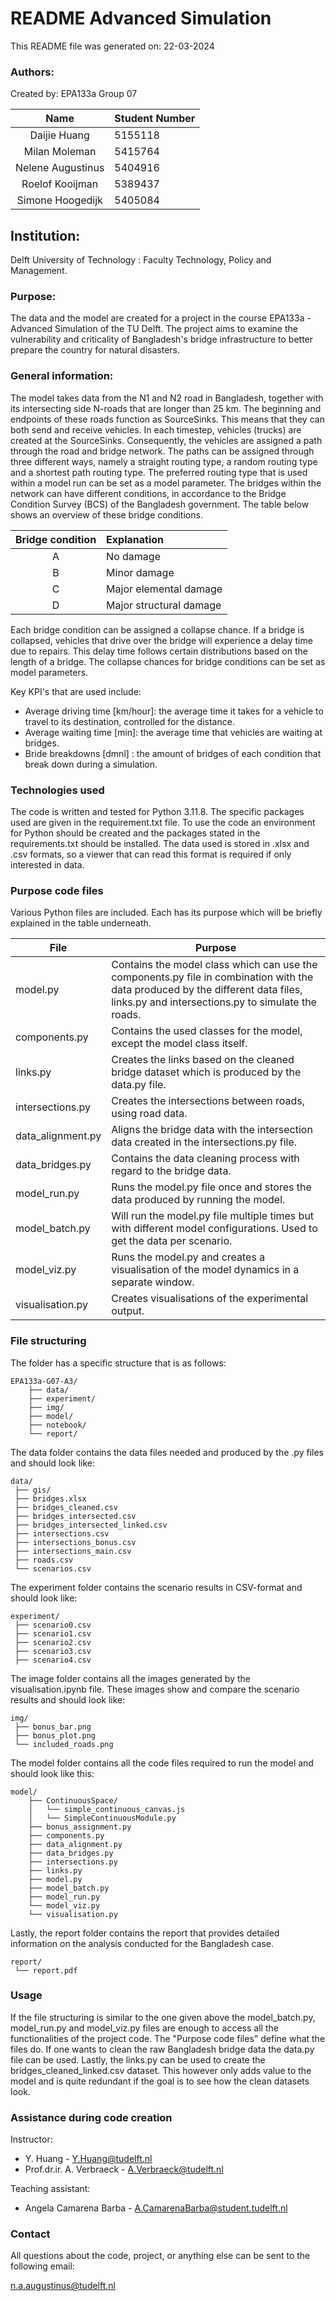 
# README Advanced Simulation

This README file was generated on: 22-03-2024

### Authors:
Created by: EPA133a Group 07

|        Name         | Student Number |
|:-------------------:|:---------------|
|    Daijie Huang     | 5155118        |
|    Milan Moleman    | 5415764        |
|  Nelene Augustinus  | 5404916        |
|   Roelof Kooijman   | 5389437        |
| Simone Hoogedijk    | 5405084        |

## Institution:

Delft University of Technology : Faculty Technology, Policy and Management.

### Purpose:

The data and the model are created for a project in the course EPA133a - Advanced Simulation of the TU Delft. 
The project aims to examine the vulnerability and criticality of Bangladesh's bridge infrastructure to better prepare the country for natural disasters. 

### General information:

The model takes data from the N1 and N2 road in Bangladesh, together with its intersecting side N-roads that are longer than 25 km. 
The beginning and endpoints of these roads function as SourceSinks. This means that they can both send and receive vehicles. 
In each timestep, vehicles (trucks) are created at the SourceSinks. Consequently, the vehicles are assigned a path through the road and bridge network. 
The paths can be assigned through three different ways, namely a straight routing type, a random routing type and a shortest path routing type.  The preferred routing type that is used within a model run can be set as a model parameter.
The bridges within the network can have different conditions, in accordance to the Bridge Condition Survey (BCS) of the Bangladesh government. The table below shows an overview of these bridge conditions. 

| Bridge condition | Explanation                  |
|:----------------:|:-----------------------------|
|        A         | No damage                    |
|        B         | Minor damage                 |
|        C         | Major elemental damage       |
|        D         | Major structural damage      |

Each bridge condition can be assigned a collapse chance. If a bridge is collapsed, vehicles that drive over the bridge will experience a delay time due to repairs. This delay time follows certain distributions based on the length of a bridge. 
The collapse chances for bridge conditions can be set as model parameters. 

Key KPI's that are used include: 
- Average driving time [km/hour]: the average time it takes for a vehicle to travel to its destination, controlled for the distance.
- Average waiting time [min]: the average time that vehicles are waiting at bridges. 
- Bride breakdowns [dmnl] : the amount of bridges of each condition that break down during a simulation. 

### Technologies used

The code is written and tested for Python 3.11.8. The specific packages used are given in the requirement.txt file. To use the code an environment for Python should be created and the packages stated in the requirements.txt should be installed. The data used is stored in .xlsx and .csv formats, so a viewer that can read this format is required if only interested in data.

### Purpose code files

Various Python files are included. Each has its purpose which will be briefly explained in the table underneath.

| File             | Purpose                                                                                                                                                                                |
|------------------|----------------------------------------------------------------------------------------------------------------------------------------------------------------------------------------|
| model.py         | Contains the model class which can use the components.py file in combination with the data produced by the different data files,  links.py and intersections.py to simulate the roads. |
| components.py    | Contains the used classes for the model, except the model class itself.                                                                                                                |
| links.py         | Creates the links based on the cleaned bridge dataset which is produced by the data.py file.                                                                                           |
| intersections.py | Creates the intersections between roads, using road data.                                                                                                                              |
| data_alignment.py | Aligns the bridge data with the intersection data created in the intersections.py file.                                                                                                |
| data_bridges.py  | Contains the data cleaning process with regard to the bridge data.                                                                                                                     |
| model_run.py     | Runs the model.py file once and stores the data produced by running the model.                                                                                                         |
| model_batch.py   | Will run the model.py file multiple times but with different model configurations. Used to get the data per scenario.                                                                  |
| model_viz.py     | Runs the model.py and creates a visualisation of the model dynamics in a separate window.                                                                                              |
| visualisation.py | Creates visualisations of the experimental output.                                                                                                                                     |

### File structuring
The folder has a specific structure that is as follows:

    EPA133a-G07-A3/
        ├── data/
        ├── experiment/
        ├── img/
        ├── model/
        ├── notebook/
        └── report/

The data folder contains the data files needed and produced by the .py files and should look like:

    data/
     ├── gis/
     ├── bridges.xlsx
     ├── bridges_cleaned.csv
     ├── bridges_intersected.csv
     ├── bridges_intersected_linked.csv
     ├── intersections.csv
     ├── intersections_bonus.csv
     ├── intersections_main.csv
     ├── roads.csv
     └── scenarios.csv

The experiment folder contains the scenario results in CSV-format and should look like:

    experiment/
     ├── scenario0.csv
     ├── scenario1.csv
     ├── scenario2.csv
     ├── scenario3.csv
     ├── scenario4.csv
     

The image folder contains all the images generated by the visualisation.ipynb file. These images show and compare the scenario results and should look like: 

    img/
     ├── bonus_bar.png
     ├── bonus_plot.png
     └── included_roads.png

The model folder contains all the code files required to run the model and should look like this:

    model/
        ├── ContinuousSpace/
        │   └── simple_continuous_canvas.js
        │   └── SimpleContinuousModule.py
        ├── bonus_assignment.py
        ├── components.py
        ├── data_alignment.py
        ├── data_bridges.py
        ├── intersections.py
        ├── links.py
        ├── model.py
        ├── model_batch.py
        ├── model_run.py
        └── model_viz.py
        └── visualisation.py

Lastly, the report folder contains the report that provides detailed information on the analysis conducted for the Bangladesh case. 

    report/
     └── report.pdf

### Usage

If the file structuring is similar to the one given above the model_batch.py, model_run.py and model_viz.py files are enough to access all the functionalities of the project code. The "Purpose code files" define what the files do. If one wants to clean the raw Bangladesh bridge data the data.py file can be used. Lastly, the links.py can be used to create the bridges_cleaned_linked.csv dataset. This however only adds value to the model and is quite redundant if the goal is to see how the clean datasets look.

### Assistance during code creation

Instructor:

-   Y. Huang - [Y.Huang@tudelft.nl](mailto:Y.Huang@tudelft.nl)
-   Prof.dr.ir. A. Verbraeck - [A.Verbraeck@tudelft.nl](mailto:A.Verbraeck@tudelft.nl)

Teaching assistant:

-   Angela Camarena Barba - [A.CamarenaBarba@student.tudelft.nl](mailto:A.CamarenaBarba@student.tudelft.nl)

### Contact

All questions about the code, project, or anything else can be sent to the following email:

[n.a.augustinus@tudelft.nl](mailto:n.a.augustinus@tudelft.nl)